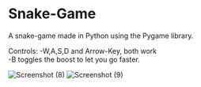 # Snake-Game
A snake-game made in Python using the Pygame library.

Controls:
  -W,A,S,D and Arrow-Key, both work <br />
  -B toggles the boost to let you go faster.


![Screenshot (8)](https://user-images.githubusercontent.com/114361791/202283502-3f4b6790-c0d7-4285-a1c3-662ea9885283.png)
![Screenshot (9)](https://user-images.githubusercontent.com/114361791/202283526-93e0fb10-c622-43e5-9ab1-2c449fbba45e.png)
